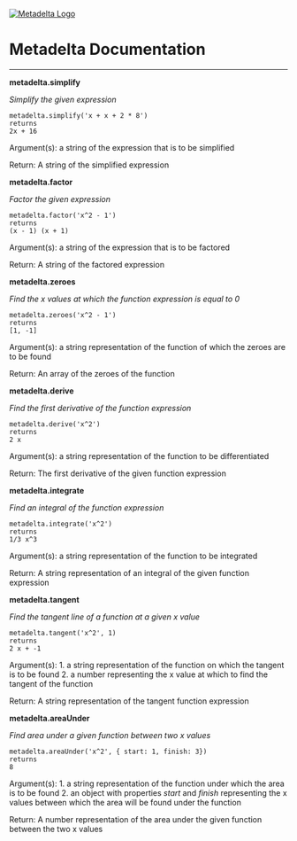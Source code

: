 [![Metadelta Logo](http://aunyks.com/metadelta/assets/metadelta-logo-transparent.png)](https://aunyks.com/metadelta)
# Metadelta Documentation
______________________________________________
**metadelta.simplify**

*Simplify the given expression*
```
metadelta.simplify('x + x + 2 * 8')
returns
2x + 16
```
Argument(s): a string of the expression that is to be simplified

Return: A string of the simplified expression

**metadelta.factor**

*Factor the given expression*
```
metadelta.factor('x^2 - 1')
returns
(x - 1) (x + 1)
```
Argument(s): a string of the expression that is to be factored

Return: A string of the factored expression

**metadelta.zeroes**

*Find the x values at which the function expression is equal to 0*
```
metadelta.zeroes('x^2 - 1')
returns
[1, -1]
```
Argument(s): a string representation of the function of which the zeroes are to be found

Return: An array of the zeroes of the function

**metadelta.derive**

*Find the first derivative of the function expression*
```
metadelta.derive('x^2')
returns
2 x
```
Argument(s): a string representation of the function to be differentiated

Return: The first derivative of the given function expression

**metadelta.integrate**

*Find an integral of the function expression*
```
metadelta.integrate('x^2')
returns
1/3 x^3
```
Argument(s): a string representation of the function to be integrated

Return: A string representation of an integral of the given function expression

**metadelta.tangent**

*Find the tangent line of a function at a given x value*
```
metadelta.tangent('x^2', 1)
returns
2 x + -1
```
Argument(s): 1. a string representation of the function on which the tangent is to be found 2. a number representing the x value at which to find the tangent of the function

Return: A string representation of the tangent function expression

**metadelta.areaUnder**

*Find area under a given function between two x values*
```
metadelta.areaUnder('x^2', { start: 1, finish: 3})
returns
8
```
Argument(s): 1. a string representation of the function under which the area is to be found 2. an object with properties *start* and *finish* representing the x values between which the area will be found under the function

Return: A number representation of the area under the given function between the two x values
